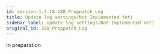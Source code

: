 ```yaml
---
id: version-1.7.18-288_Proppatch_Log
title: Update log settings(Not Implemented Yet)
sidebar_label: Update log settings(Not Implemented Yet)
original_id: 288_Proppatch_Log
---
```


in preparation

